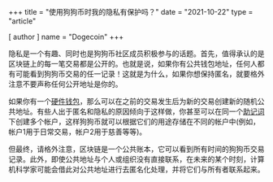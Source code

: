 +++
title = "使用狗狗币时我的隐私有保护吗？"
date = "2021-10-22"
type = "article"

[ author ]
  name = "Dogecoin"
+++

隐私是一个有趣、同时也是狗狗币社区成员积极参与的话题。首先，值得承认的是区块链上的每一笔交易都是公开的。也就是说，如果你有公共钱包地址，任何人都有可能看到狗狗币交易的任一记录！这就是为什么，如果你想保持匿名，就要格外注意不要声称任何公开地址是你的。

如果你有一个[硬件钱包](/zh-cn/dogepedia/articles/dogecoin-hardware-wallets/)，那么可以在之前的交易发生后为新的交易创建新的随机公共地址。有些人出于匿名和隐私的原因倾向于这样做，你甚至可以在同一个[助记词](/zh-cn/dogepedia/articles/how-to-backup-a-wallet/)下创建多个帐户，这样狗狗币就可以根据它们的用途存储在不同的帐户中(例如，帐户1用于日常交易，帐户2用于慈善等等)。

但最终，请格外注意，区块链是一个公共账本，它可以看到所有时间的狗狗币交易记录。此外，即使公共地址与个人或组织没有直接联系，在未来的某个时刻，计算机科学家可能会借此对公共地址进行去匿名化处理，并将它们与所有者联系起来。
